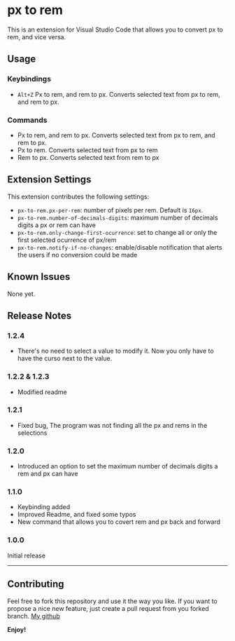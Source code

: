 # px to rem

This is an extension for Visual Studio Code that allows you to convert px to rem, and vice versa.

## Usage

### Keybindings
* `Alt+Z` Px to rem, and rem to px. Converts selected text from px to rem, and rem to px.

### Commands
* Px to rem, and rem to px. Converts selected text from px to rem, and rem to px.
* Px to rem. Converts selected text from px to rem
* Rem to px. Converts selected text from rem to px

## Extension Settings

This extension contributes the following settings:

* `px-to-rem.px-per-rem`: number of pixels per rem. Default is `16px`.
* `px-to-rem.number-of-decimals-digits`: maximum number of decimals digits a px or rem can have
* `px-to-rem.only-change-first-ocurrence`: set to change all or only the first selected ocurrence of px/rem
* `px-to-rem.notify-if-no-changes`: enable/disable notification that alerts the users if no conversion could be made

## Known Issues
None yet.

## Release Notes

### 1.2.4
* There's no need to select a value to modify it. Now you only have to have the curso next to the value.

### 1.2.2 & 1.2.3
* Modified readme

### 1.2.1
* Fixed bug, The program was not finding all the px and rems in the selections

### 1.2.0
* Introduced an option to set the maximum number of decimals digits a rem and px can have

### 1.1.0
* Keybinding added
* Improved Readme, and fixed some typos
* New command that allows you to covert rem and px back and forward

### 1.0.0
Initial release

-----------------------------------------------------------------------------------------------------------
## Contributing

Feel free to fork this repository and use it the way you like. If you want to propose a nice new feature, just create a pull request from you forked branch.
[My github](https://github.com/sainoba/vscode-px-to-rem)

**Enjoy!**  